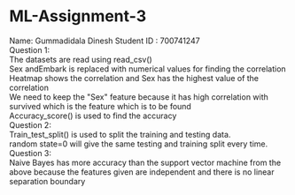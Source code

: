 # ML-Assignment-3
Name: Gummadidala Dinesh
Student ID : 700741247 <br>
Question 1:<br>
The datasets are read using read_csv() <br>
Sex andEmbark is replaced with numerical values for finding the correlation <br>
Heatmap shows the correlation and Sex has the highest value of the correlation <br>
We need to keep the "Sex" feature because it has high correlation with survived which is the feature which is to be found<br>
Accuracy_score() is used to find the accuracy <br>
Question 2:<br>
Train_test_split() is used to split the training and testing data.<br>
random state=0 will give the same testing and training split every time.<br>
Question 3:<br>
Naive Bayes has more accuracy than the support vector machine from the above because the features given are independent and there is no linear separation boundary<br>
